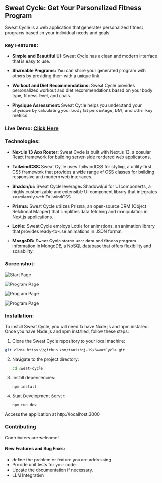 ## Sweat Cycle: Get Your Personalized Fitness Program 

Sweat Cycle is a web application that generates personalized fitness programs based on your individual needs and goals.

### key Features:

- **Simple and Beautiful UI:** Sweat Cycle has a clean and modern interface that is easy to use.

- **Shareable Programs:** You can share your generated program with others by providing them with a unique link.
- **Workout and Diet Recommendations:** Sweat Cycle provides personalized workout and diet recommendations based on your body type, fitness level, and goals.
- **Physique Assessment:** Sweat Cycle helps you understand your physique by calculating your body fat percentage, BMI, and other key metrics.

### Live Demo: [Click Here](https://sweat-cycle-tanishqj-19s-projects.vercel.app/)


### Technologies:

- **Next.js 13 App Router:** Sweat Cycle is built with Next.js 13, a popular React framework for building server-side rendered web applications.

- **TailwindCSS:** Sweat Cycle uses TailwindCSS for styling, a utility-first CSS framework that provides a wide range of CSS classes for building responsive and modern web     interfaces.
- **Shadcn/ui:** Sweat Cycle leverages Shadowd/ui for UI components, a highly customizable and extensible UI component library that integrates seamlessly with TailwindCSS.
- **Prisma:** Sweat Cycle utilizes Prisma, an open-source ORM (Object Relational Mapper) that simplifies data fetching and manipulation in Next.js applications.
- **Lottie:** Sweat Cycle employs Lottie for animations, an animation library that provides ready-to-use animations in JSON format.
- **MongoDB:** Sweat Cycle stores user data and fitness program information in MongoDB, a NoSQL database that offers flexibility and scalability.

### Screenshot:
![Start Page](https://github.com/tanishqj-19/SweatCycle/assets/92851477/4a3b625d-0ecb-4d07-88cd-90431ea5304e)

![Program Page](https://i.imgur.com/yUrDzPb.png)

![Program Page](https://i.imgur.com/COQysan.png)

![Program Page](https://i.imgur.com/FVAxWg0.png)

### Installation:

To install Sweat Cycle, you will need to have Node.js and npm installed. Once you have Node.js and npm installed, follow these steps:

1. Clone the Sweat Cycle repository to your local machine:

  ```bash
  git clone https://github.com/tanishqj-19/SweatCycle.git
  ```
2. Navigate to the project directory:
   ``` bash
   cd sweat-cycle
   ```
3. Install dependencies:
   ``` bash
   npm install
   ```
4. Start Development Server:
   ``` bash
   npm run dev
   ```
Access the application at http://localhost:3000

### Contributing
Contributers are welcome!

#### New Features and Bug Fixes:

-  define the problem or feature you are addressing.
-  Provide unit tests for your code.
-  Update the documentation if necessary.
-  LLM Integration






